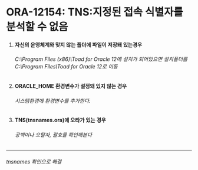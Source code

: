 # ORA-12154: TNS:지정된 접속 식별자를 분석할 수 없음

1. #### 자신의 운영체계와 맞지 않는 폴더에 파일이 저장돼 있는경우

   ###### C:\Program Files (x86)\Toad for Oracle 12에 설치가 되어있으면 설치폴더를 C:\Program Files\Toad for Oracle 12로 이동

2. #### ORACLE_HOME 환경변수가 설정돼 있지 않는 경우

   ###### 시스템환경에 환경변수를 추가한다.

3. #### TNS(tnsnames.ora)에 오타가 있는 경우

   ###### 공백이나 오탈자, 괄호를 확인해본다







-----------------

###### tnsnames 확인으로 해결